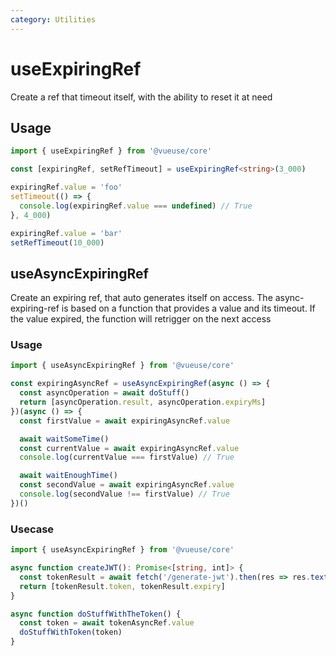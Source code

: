 ```yaml
---
category: Utilities
---
```


# useExpiringRef

Create a ref that timeout itself, with the ability to reset it at need

## Usage

```ts
import { useExpiringRef } from '@vueuse/core'

const [expiringRef, setRefTimeout] = useExpiringRef<string>(3_000)

expiringRef.value = 'foo'
setTimeout(() => {
  console.log(expiringRef.value === undefined) // True
}, 4_000)

expiringRef.value = 'bar'
setRefTimeout(10_000)
```

## useAsyncExpiringRef

Create an expiring ref, that auto generates itself on access. The async-expiring-ref is based on a function that provides a value and its timeout. If the value expired, the function will retrigger on the next access

### Usage

```ts
import { useAsyncExpiringRef } from '@vueuse/core'

const expiringAsyncRef = useAsyncExpiringRef(async () => {
  const asyncOperation = await doStuff()
  return [asyncOperation.result, asyncOperation.expiryMs]
})(async () => {
  const firstValue = await expiringAsyncRef.value

  await waitSomeTime()
  const currentValue = await expiringAsyncRef.value
  console.log(currentValue === firstValue) // True

  await waitEnoughTime()
  const secondValue = await expiringAsyncRef.value
  console.log(secondValue !== firstValue) // True
})()
```

### Usecase

```ts
import { useAsyncExpiringRef } from '@vueuse/core'

async function createJWT(): Promise<[string, int]> {
  const tokenResult = await fetch('/generate-jwt').then(res => res.text())
  return [tokenResult.token, tokenResult.expiry]
}

async function doStuffWithTheToken() {
  const token = await tokenAsyncRef.value
  doStuffWithToken(token)
}
```
